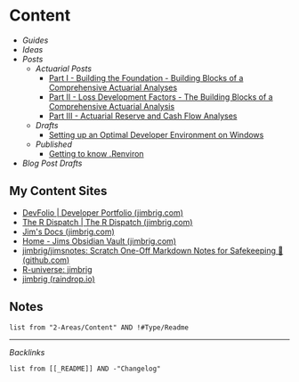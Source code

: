 # Content

* *Guides*
* *Ideas*
* *Posts*
  * *Actuarial Posts*
    * [Part I - Building the Foundation - Building Blocks of a Comprehensive Actuarial Analyses](Posts/Actuarial%20Posts/Part%20I%20-%20Building%20the%20Foundation%20-%20Building%20Blocks%20of%20a%20Comprehensive%20Actuarial%20Analyses.md)
    * [Part II - Loss Development Factors - The Building Blocks of a Comprehensive Actuarial Analysis](Posts/Actuarial%20Posts/Part%20II%20-%20Loss%20Development%20Factors%20-%20The%20Building%20Blocks%20of%20a%20Comprehensive%20Actuarial%20Analysis.md)
    * [Part III - Actuarial Reserve and Cash Flow Analyses](Posts/Actuarial%20Posts/Part%20III%20-%20Actuarial%20Reserve%20and%20Cash%20Flow%20Analyses.md)
  * *Drafts*
    * [Setting up an Optimal Developer Environment on Windows](Posts/Drafts/Setting%20up%20an%20Optimal%20Developer%20Environment%20on%20Windows.md)
  * *Published*
    * [Getting to know .Renviron](Posts/Published/Getting%20to%20know%20.Renviron.md)
* *Blog Post Drafts*

## My Content Sites

* [DevFolio | Developer Portfolio (jimbrig.com)](http://devfolio.jimbrig.com/)
* [The R Dispatch | The R Dispatch (jimbrig.com)](https://therdispatch.jimbrig.com/)
* [Jim's Docs (jimbrig.com)](https://jimsdocs.jimbrig.com/)
* [Home - Jims Obsidian Vault (jimbrig.com)](https://jimsvault.jimbrig.com/)
* [jimbrig/jimsnotes: Scratch One-Off Markdown Notes for Safekeeping 📝 (github.com)](https://github.com/jimbrig/jimsnotes)
* [R-universe: jimbrig](https://jimbrig.r-universe.dev/ui#builds)
* [jimbrig (raindrop.io)](https://raindrop.io/jimbrig)

## Notes

````dataview
list from "2-Areas/Content" AND !#Type/Readme
````

---

*Backlinks*

````dataview
list from [[_README]] AND -"Changelog"
````
